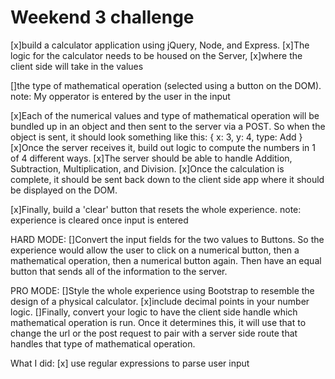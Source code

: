 Weekend 3 challenge
===================

[x]build a calculator application using jQuery, Node, and Express.
[x]The logic for the calculator needs to be housed on the Server,
[x]where the client side will take in the values

[]the type of mathematical operation (selected using a button on the DOM).
note: My opperator is entered by the user in the input

[x]Each of the numerical values and type of mathematical operation will be bundled up in an object and then sent to the server via a POST. So when the object is sent, it should look something like this: { x: 3, y: 4, type: Add }
[x]Once the server receives it, build out logic to compute the numbers in 1 of 4 different ways.
[x]The server should be able to handle Addition, Subtraction, Multiplication, and Division.
[x]Once the calculation is complete, it should be sent back down to the client side app where it should be displayed on the DOM.

[x]Finally, build a 'clear' button that resets the whole experience.
note: experience is cleared once input is entered

HARD MODE:
[]Convert the input fields for the two values to Buttons. So the experience would allow the user to click on a numerical button, then a mathematical operation, then a numerical button again. Then have an equal button that sends all of the information to the server.

PRO MODE:
[]Style the whole experience using Bootstrap to resemble the design of a physical calculator.
[x]include decimal points in your number logic.
[]Finally, convert your logic to have the client side handle which mathematical operation is run. Once it determines this, it will use that to change the url or the post request to pair with a server side route that handles that type of mathematical operation.

What I did:
[x] use regular expressions to parse user input
